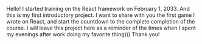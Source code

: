 Hello! I started training on the React framework on February 1, 2033. And this is my first introductory project. I want to share with you the first game I wrote on React, and start the countdown to the complete completion of the course. I will leave this project here as a reminder of the times when I spent my evenings after work doing my favorite thing))) Thank you!
